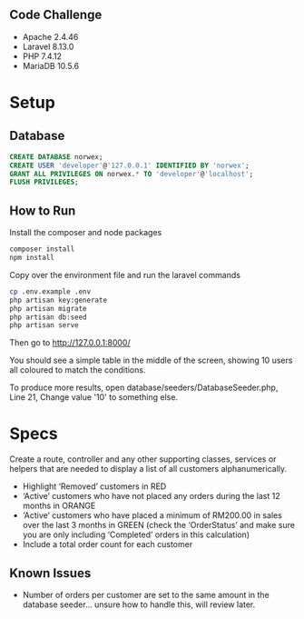 ## Code Challenge

- Apache  2.4.46
- Laravel  8.13.0
- PHP 7.4.12
- MariaDB 10.5.6

# Setup
## Database
```sql
CREATE DATABASE norwex;
CREATE USER 'developer'@'127.0.0.1' IDENTIFIED BY 'norwex';
GRANT ALL PRIVILEGES ON norwex.* TO 'developer'@'localhost';
FLUSH PRIVILEGES;
```

## How to Run
Install the composer and node packages
```bash
composer install
npm install
```
Copy over the environment file and run the laravel commands
```bash
cp .env.example .env
php artisan key:generate
php artisan migrate
php artisan db:seed
php artisan serve
```
Then go to http://127.0.0.1:8000/

You should see a simple table in the middle of the screen, showing 10 users all coloured to match the conditions.

To produce more results, open database/seeders/DatabaseSeeder.php, Line 21, Change value '10' to something else.

# Specs
Create a route, controller and any other supporting classes, services or helpers that are needed to display a list of all customers alphanumerically.
- Highlight ‘Removed’ customers in RED
- ‘Active’ customers who have not placed any orders during the last 12 months in ORANGE
- ‘Active’ customers who have placed a minimum of RM200.00 in sales over the last 3 months in GREEN (check the ‘OrderStatus’ and make sure you are only including ‘Completed’ orders in this calculation)
- Include a total order count for each customer

## Known Issues
- Number of orders per customer are set to the same amount in the database seeder... unsure how to handle this, will review later.